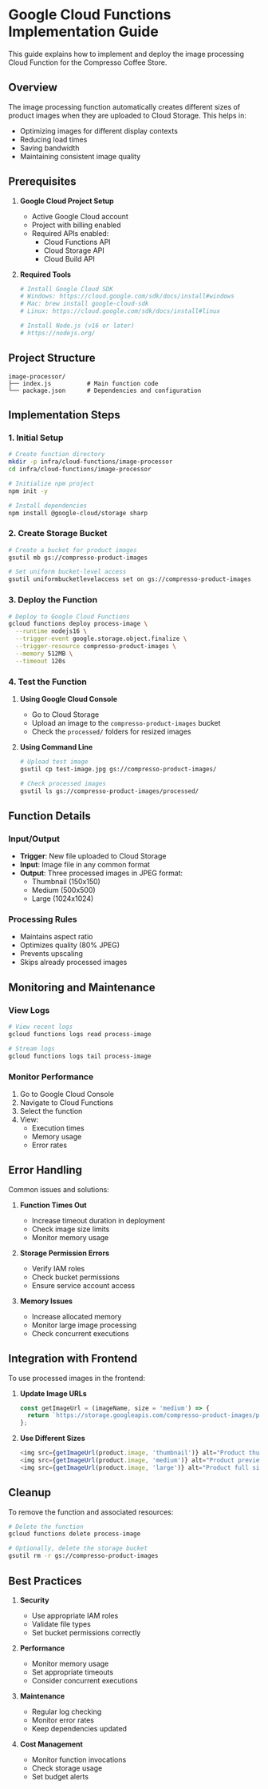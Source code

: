 # Google Cloud Functions Implementation Guide

This guide explains how to implement and deploy the image processing Cloud Function for the Compresso Coffee Store.

## Overview

The image processing function automatically creates different sizes of product images when they are uploaded to Cloud Storage. This helps in:
- Optimizing images for different display contexts
- Reducing load times
- Saving bandwidth
- Maintaining consistent image quality

## Prerequisites

1. **Google Cloud Project Setup**
   - Active Google Cloud account
   - Project with billing enabled
   - Required APIs enabled:
     - Cloud Functions API
     - Cloud Storage API
     - Cloud Build API

2. **Required Tools**
   ```bash
   # Install Google Cloud SDK
   # Windows: https://cloud.google.com/sdk/docs/install#windows
   # Mac: brew install google-cloud-sdk
   # Linux: https://cloud.google.com/sdk/docs/install#linux

   # Install Node.js (v16 or later)
   # https://nodejs.org/
   ```

## Project Structure
```
image-processor/
├── index.js          # Main function code
└── package.json      # Dependencies and configuration
```

## Implementation Steps

### 1. Initial Setup
```bash
# Create function directory
mkdir -p infra/cloud-functions/image-processor
cd infra/cloud-functions/image-processor

# Initialize npm project
npm init -y

# Install dependencies
npm install @google-cloud/storage sharp
```

### 2. Create Storage Bucket
```bash
# Create a bucket for product images
gsutil mb gs://compresso-product-images

# Set uniform bucket-level access
gsutil uniformbucketlevelaccess set on gs://compresso-product-images
```

### 3. Deploy the Function
```bash
# Deploy to Google Cloud Functions
gcloud functions deploy process-image \
  --runtime nodejs16 \
  --trigger-event google.storage.object.finalize \
  --trigger-resource compresso-product-images \
  --memory 512MB \
  --timeout 120s
```

### 4. Test the Function

1. **Using Google Cloud Console**
   - Go to Cloud Storage
   - Upload an image to the `compresso-product-images` bucket
   - Check the `processed/` folders for resized images

2. **Using Command Line**
   ```bash
   # Upload test image
   gsutil cp test-image.jpg gs://compresso-product-images/

   # Check processed images
   gsutil ls gs://compresso-product-images/processed/
   ```

## Function Details

### Input/Output
- **Trigger**: New file uploaded to Cloud Storage
- **Input**: Image file in any common format
- **Output**: Three processed images in JPEG format:
  - Thumbnail (150x150)
  - Medium (500x500)
  - Large (1024x1024)

### Processing Rules
- Maintains aspect ratio
- Optimizes quality (80% JPEG)
- Prevents upscaling
- Skips already processed images

## Monitoring and Maintenance

### View Logs
```bash
# View recent logs
gcloud functions logs read process-image

# Stream logs
gcloud functions logs tail process-image
```

### Monitor Performance
1. Go to Google Cloud Console
2. Navigate to Cloud Functions
3. Select the function
4. View:
   - Execution times
   - Memory usage
   - Error rates

## Error Handling

Common issues and solutions:

1. **Function Times Out**
   - Increase timeout duration in deployment
   - Check image size limits
   - Monitor memory usage

2. **Storage Permission Errors**
   - Verify IAM roles
   - Check bucket permissions
   - Ensure service account access

3. **Memory Issues**
   - Increase allocated memory
   - Monitor large image processing
   - Check concurrent executions

## Integration with Frontend

To use processed images in the frontend:

1. **Update Image URLs**
   ```javascript
   const getImageUrl = (imageName, size = 'medium') => {
     return `https://storage.googleapis.com/compresso-product-images/processed/${size}/${imageName}`;
   };
   ```

2. **Use Different Sizes**
   ```javascript
   <img src={getImageUrl(product.image, 'thumbnail')} alt="Product thumbnail" />
   <img src={getImageUrl(product.image, 'medium')} alt="Product preview" />
   <img src={getImageUrl(product.image, 'large')} alt="Product full size" />
   ```

## Cleanup

To remove the function and associated resources:

```bash
# Delete the function
gcloud functions delete process-image

# Optionally, delete the storage bucket
gsutil rm -r gs://compresso-product-images
```

## Best Practices

1. **Security**
   - Use appropriate IAM roles
   - Validate file types
   - Set bucket permissions correctly

2. **Performance**
   - Monitor memory usage
   - Set appropriate timeouts
   - Consider concurrent executions

3. **Maintenance**
   - Regular log checking
   - Monitor error rates
   - Keep dependencies updated

4. **Cost Management**
   - Monitor function invocations
   - Check storage usage
   - Set budget alerts 
